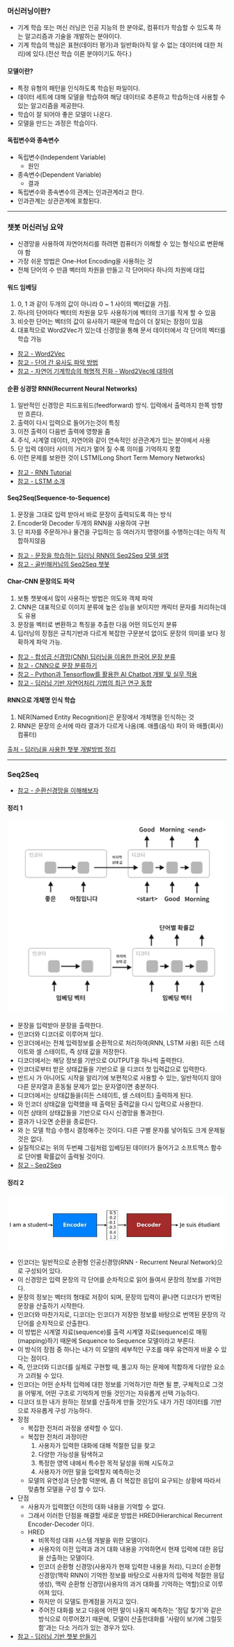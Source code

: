 ### 머신러닝이란?
- 기계 학습 또는 머신 러닝은 인공 지능의 한 분야로, 컴퓨터가 학습할 수 있도록 하는 알고리즘과 기술을 개발하는 분야이다.
- 기계 학습의 핵심은 표현(데이터 평가)과 일반화(아직 알 수 없는 데이터에 대한 처리)에 있다.(전산 학습 이론 분야이기도 하다.)

#### 모델이란?
- 특정 유형의 패턴을 인식하도록 학습된 파일이다.
- 데이터 세트에 대해 모델을 학습하여 해당 데이터로 추론하고 학습하는데 사용할 수 있는 알고리즘을 제공한다.
- 학습이 잘 되어야 좋은 모델이 나온다.
- 모델을 만드는 과정은 학습이다.

#### 독립변수와 종속변수
- 독립변수(Independent Variable)
  - 원인
- 종속변수(Dependent Variable)
  - 결과
- 독립변수와 종속변수의 관계는 인과관계라고 한다.
- 인과관계는 상관관계에 포함된다.

---

### 챗봇 머신러닝 요약
- 신경망을 사용하여 자연어처리를 하려면 컴퓨터가 이해할 수 있는 형식으로 변환해야 함
- 가장 쉬운 방법은 One-Hot Encoding을 사용하는 것
- 전체 단어의 수 만큼 벡터의 차원을 만들고 각 단어마다 하나의 차원에 대입

#### 워드 임베딩
1. 0, 1 과 같이 두개의 값이 아니라 0 ~ 1 사이의 벡터값을 가짐.
2. 하나의 단어마다 벡터의 차원을 모두 사용하기에 벡터의 크기를 작게 할 수 있음
3. 비슷한 단어는 벡터의 값이 유사하기 때문에 학습이 더 잘되는 장점이 있음
4. 대표적으로 Word2Vec가 있는데 신경망을 통해 문서 데이터에서 각 단어의 벡터를 학습 가능

- [참고 - Word2Vec](https://dreamgonfly.github.io/blog/word2vec-explained/)
- [참고 - 단어 간 유사도 파악 방법](https://brunch.co.kr/@kakao-it/189)
- [참고 - 자연어 기계학습의 혁명적 진화 - Word2Vec에 대하여](https://www.moreagile.net/2014/11/word2vec.html)

#### 순환 싱경망 RNN(Recurrent Neural Networks)
1. 일반적인 신경망은 피드포워드(feedforward) 방식. 입력에서 출력까지 한쪽 방향만 흐른다.
2. 출력이 다시 입력으로 들어가는것이 특징
3. 이전 출력이 다음번 출력에 영향을 줌
4. 주식, 시계열 데이터, 자연어와 같이 연속적인 상관관계가 있는 분야에서 사용
5. 단 입력 데이터 사이의 거리가 멀어 질 수록 의미를 기억하지 못함
6. 이런 문제를 보완한 것이 LSTM(Long Short Term Memory Networks)

- [참고 - RNN Tutorial](http://aikorea.org/blog/rnn-tutorial-1/)
- [참고 - LSTM 소개](https://brunch.co.kr/@chris-song/9)

#### Seq2Seq(Sequence-to-Sequence)
1. 문장을 그대로 입력 받아서 바로 문장이 출력되도록 하는 방식
2. Encoder와 Decoder 두개의 RNN을 사용하여 구현
3. 단 피자를 주문하거나 물건을 구입하는 등 여러가지 명령어를 수행하는데는 아직 적합하지않음

- [참고 - 문장을 학습하는 딥러닝 RNN의 Seq2Seq 모델 설명](http://aidev.co.kr/chatbotdeeplearning/2273)
- [참고 - 골빈해커님의 Seq2Seq 챗봇](https://github.com/golbin/TensorFlow-Tutorials/tree/master/10%20-%20RNN/ChatBot)

#### Char-CNN 문장의도 파악
1. 보통 챗봇에서 많이 사용하는 방법은 의도와 객체 파악
2. CNN은 대표적으로 이미지 분류에 높은 성능을 보이지만 캐릭터 문자를 처리하는데도 유용
3. 문장을 벡터로 변환하고 특징을 추출한 다음 어떤 의도인지 분류
4. 딥러닝의 장점은 규칙기반과 다르게 복잡한 구문분석 없이도 문장의 의미를 보다 정확하게 파악 가능.

- [참고 - 합성곱 신경망(CNN) 딥러닝을 이용한 한국어 문장 분류](https://docs.likejazz.com/cnn-text-classification-tf/)
- [참고 - CNN으로 문장 분류하기](https://ratsgo.github.io/natural%20language%20processing/2017/03/19/CNN/)
- [참고 - Python과 Tensorflow를 활용한 AI Chatbot 개발 및 실무 적용](https://www.slideshare.net/healess/python-tensorflow-ai-chatbot)
- [참고 - 딥러닝 기반 자연어처리 기법의 최근 연구 동향](https://ratsgo.github.io/natural%20language%20processing/2017/08/16/deepNLP/)

#### RNN으로 개체명 인식 학습
1. NER(Named Entity Recognition)은 문장에서 개체명을 인식하는 것
2. RNN은 문장의 순서에 따라 결과가 다르게 나옴(예. 애플(음식) 파이 와 애플(회사) 컴퓨터)

[출처 - 딥러닝을 사용한 챗봇 개발방법 정리](http://aidev.co.kr/chatbotdeeplearning/3187)

---
### Seq2Seq
- [참고 - 순환신경망을 이해해보자](https://medium.com/humanscape-tech/rnn-recurrent-neural-network-%EC%88%9C%ED%99%98%EC%8B%A0%EA%B2%BD%EB%A7%9D-%EC%9D%84-%EC%9D%B4%ED%95%B4%ED%95%B4%EB%B3%B4%EC%9E%90-1697a5472af2)

#### 정리 1

![ps 이미지](./images/1.png)

- 문장을 입력받아 문장을 출력한다. 
- 인코더와 디코더로 이루어져 있다.
- 인코더에서는 전체 입력정보를  순환적으로 처리하여(RNN, LSTM 사용) 히든 스테이트와 셀 스테이트, 즉 상태 값을 저장한다.
- 디코더에서는 해당 정보를 기반으로 OUTPUT을 하나씩 출력한다.
- 인코더로부터 받은 상태값들을 기반으로 <START>을 디코더 첫 입력값으로 입력한다.
- 반드시 <START>가 아니어도 시작을 알리기에 보편적으로 사용할 수 있는, 일반적이지 않아 다른 문자열과 혼동될 문제가 없는 문자열이면 충분하다.
- 디코더에서는 상태값들을(히든 스테이트, 셀 스테이트) 출력하게 된다.
- <START>와 인코더 상태값을 입력했을 때 출력된 출력값을 다시 입력으로 사용한다.
- 이전 상태의 상태값들을 기반으로 다시 신경망을 통과한다.
- <END> 결과가 나오면 순환을 종료한다.
- <START>와 <END>는 모델 학습 수행시 결정해주는 것이다. 다른 구별 문자를 넣어줘도 크게 문제될 것은 없다.
- 실질적으로는 위의 두번째 그림처럼 임베딩된 데이터가 들어가고 소프트맥스 함수로 단어별 확률값이 출력될 것이다.
- [참고 - Seq2Seq](https://inuplace.tistory.com/580)


#### 정리 2

![ps 이미지](./images/2.png)

- 인코더는 일반적으로 순환형 인공신경망(RNN - Recurrent Neural Network)으로 구성되어 있다.
- 이 신경망은 입력 문장의 각 단어를 순차적으로 읽어 들여서 문장의 정보를 기억한다.
- 문장의 정보는 벡터의 형태로 저장이 되며, 문장의 입력이 끝나면 디코더가 번역된 문장을 산출하기 시작한다.
- 인코더와 마찬가지로, 디코더는 인코더가 저장한 정보를 바탕으로 번역된 문장의 각 단어를 순차적으로 산출한다.
- 이 방법은 시계열 자료(sequence)를 출력 시계열 자료(sequence)로 매핑(mapping)하기 때문에 Sequence to Sequence 모델이라고 부른다.
- 이 방식의 장점 중 하나는 내가 이 모델의 세부적인 구조를 매우 유연하게 바꿀 수 있다는 점이다.
- 즉, 인코더와 디코더를 실제로 구현할 때, 풀고자 하는 문제에 적합하게 다양한 요소가 고려될 수 있다.
- 인코더는 어떤 순차적 입력에 대한 정보를 기억하기만 하면 될 뿐, 구체적으로 그것을 어떻게, 어떤 구조로 기억하게 만들 것인가는 자유롭게 선택 가능하다.
- 디코더 또한 내가 원하는 정보를 산출하게 만들 것인가도 내가 가진 데이터를 기반으로 자유롭게 구성 가능하다.
- 장점
  - 복잡한 전처리 과정을 생략할 수 있다. 
  - 복잡한 전처리 과정이란 
    1. 사용자가 입력한 대화에 대해 적절한 답을 찾고 
    2. 다양한 가능성을 탐색하고
    3. 특정한 영역 내에서 특수한 목적 달성을 위해 시도하고
    4. 사용자가 어떤 말을 입력할지 예측하는것
  - 모델의 유연성과 단순함 덕분에, 좀 더 복잡한 응답이 요구되는 상황에 따라서 맞춤형 모델을 구성 할 수 있다.
- 단점
  - 사용자가 입력했던 이전의 대화 내용을 기억할 수 없다.
  - 그래서 이러한 단점을 해결할 새로운 방법은 HRED(Hierarchical Recurrent Encoder-Decoder 이다.
  - HRED
    - 비목적성 대화 시스템 개발을 위한 모델이다.
    - 사용자의 이전 입력과 과거 대화 내용을 기억하면서 현재 입력에 대한 응답을 산출하는 모델이다.
    - 인코더 순환형 신경망(사용자가 현재 입력한 내용을 처리), 디코더 순환형 신경망(맥락 RNN이 기억한 정보를 바탕으로 사용자의 입력에 적절한 응답 생성), 맥락 순환형 신경망(사용자의 과거 대화를 기억하는 역할)으로 이루어져 있다.
    - 하지만 이 모델도 한계점을 가지고 있다.
    - 주어진 대화를 보고 다음에 어떤 말이 나올지 예측하는 '정답 찾기'와 같은 방식으로 이루어졌기 때문에, 모델이 산출한대화를 '사람이 보기에 그럴듯함'과는 다소 거리가 있는 경우가 있다.
- [참고 - 딥러닝 기반 챗봇 만들기](https://brunch.co.kr/@trost/22)
